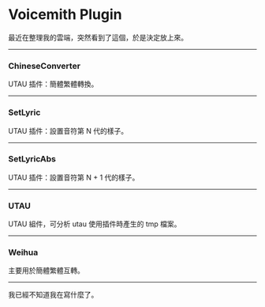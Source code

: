 # Voicemith Plugin

最近在整理我的雲端，突然看到了這個，於是決定放上來。

---

### ChineseConverter

UTAU 插件：簡體繁體轉換。

---

### SetLyric

UTAU 插件：設置音符第 N 代的樣子。

---

### SetLyricAbs

UTAU 插件：設置音符第 N + 1 代的樣子。

---

### UTAU

UTAU 組件，可分析 utau 使用插件時產生的 tmp 檔案。

---

### Weihua

主要用於簡體繁體互轉。

---

我已經不知道我在寫什麼了。
